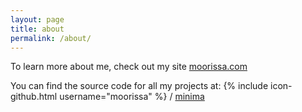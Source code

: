 ```yaml
---
layout: page
title: about
permalink: /about/
---
```


To learn more about me, check out my site [moorissa.com](https://moorissa.com/)

You can find the source code for all my projects at:
{% include icon-github.html username="moorissa" %} /
[minima](https://github.com/moorissa/datalab)
